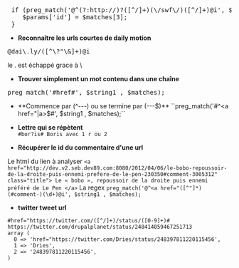 <pre>
 if (preg_match('@^(?:http://)?([^/]+)(\/swf\/)([^/]+)@i', $params['source'] , $matches)) {
    $params['id'] = $matches[3];
 }
</pre>


* **Reconnaître les urls courtes de daily motion**
<pre>@dai\.ly/([^\?"\&]+)@i</pre>
le . est échappé grace à \

* **Trouver simplement un mot contenu dans une chaîne**   
<pre>preg_match('#href#', $string1 , $matches);</pre>

* **Commence par (^---) ou se termine par (---$)**   
``preg_match('#^<a href="|a>$#', $string1 , $matches);``

* **Lettre qui se répètent**    
``#bor?is# Boris avec 1 r ou 2``

* **Récupérer le id du commentaire d'une url**

Le html du lien à analyser
``
<a href="http://dev.v2.seb.dev89.com:8080/2012/04/06/le-bobo-repoussoir-de-la-droite-puis-ennemi-prefere-de-le-pen-230350#comment-3005312" class="title">
Le « bobo », repoussoir de la droite puis ennemi préféré de Le Pen
</a>
``
La regex
`
preg_match('@^<a href="([^"]*)(#comment-)(\d+)@i', $string1 , $matches);
`

* **twitter tweet url**
```
#href="https://twitter.com/([^/]+)/status/([0-9]+)#
https://twitter.com/drupalplanet/status/248414059467251713
array (
  0 => 'href="https://twitter.com/Dries/status/248397811220115456',
  1 => 'Dries',
  2 => '248397811220115456',
)

```
